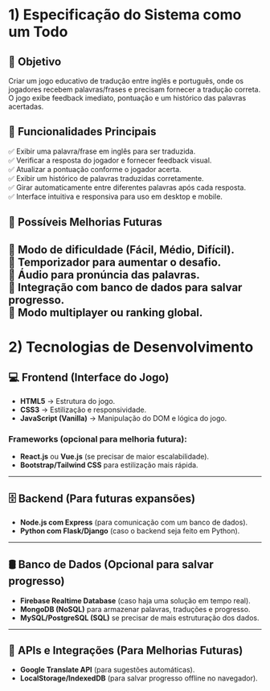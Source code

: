 # 1) Especificação do Sistema como um Todo

## 📌 Objetivo
Criar um jogo educativo de tradução entre inglês e português, onde os jogadores recebem palavras/frases e precisam fornecer a tradução correta. O jogo exibe feedback imediato, pontuação e um histórico das palavras acertadas.

## 📌 Funcionalidades Principais
✅ Exibir uma palavra/frase em inglês para ser traduzida.  
✅ Verificar a resposta do jogador e fornecer feedback visual.  
✅ Atualizar a pontuação conforme o jogador acerta.  
✅ Exibir um histórico de palavras traduzidas corretamente.  
✅ Girar automaticamente entre diferentes palavras após cada resposta.  
✅ Interface intuitiva e responsiva para uso em desktop e mobile.  

## 📌 Possíveis Melhorias Futuras
🔹 Modo de dificuldade (Fácil, Médio, Difícil).  
🔹 Temporizador para aumentar o desafio.  
🔹 Áudio para pronúncia das palavras.  
🔹 Integração com banco de dados para salvar progresso.  
🔹 Modo multiplayer ou ranking global.  
---

# 2) Tecnologias de Desenvolvimento

## 💻 Frontend (Interface do Jogo)
- **HTML5** → Estrutura do jogo.  
- **CSS3** → Estilização e responsividade.  
- **JavaScript (Vanilla)** → Manipulação do DOM e lógica do jogo.  

### Frameworks (opcional para melhoria futura):
- **React.js** ou **Vue.js** (se precisar de maior escalabilidade).  
- **Bootstrap/Tailwind CSS** para estilização mais rápida.  

---

## 🗄️ Backend (Para futuras expansões)
- **Node.js com Express** (para comunicação com um banco de dados).  
- **Python com Flask/Django** (caso o backend seja feito em Python).  

---

## 🛢️ Banco de Dados (Opcional para salvar progresso)
- **Firebase Realtime Database** (caso haja uma solução em tempo real).  
- **MongoDB (NoSQL)** para armazenar palavras, traduções e progresso.  
- **MySQL/PostgreSQL (SQL)** se precisar de mais estruturação dos dados.  

---

## 📡 APIs e Integrações (Para Melhorias Futuras)
- **Google Translate API** (para sugestões automáticas).    
- **LocalStorage/IndexedDB** (para salvar progresso offline no navegador).  
